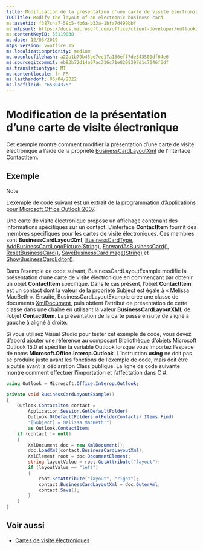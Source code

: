 ```yaml
---
title: Modification de la présentation d’une carte de visite électronique
TOCTitle: Modify the layout of an electronic business card
ms:assetid: f387c4a7-59c5-4b6a-b33a-1bfa7d499bbf
ms:mtpsurl: https://docs.microsoft.com/office/client-developer/outlook/pia/how-to-modify-the-layout-of-an-electronic-business-card?redirectedfrom=MSDN
ms:contentKeyID: 55119838
ms.date: 12/03/2019
mtps_version: v=office.15
ms.localizationpriority: medium
ms.openlocfilehash: a22a1b79b45be7ee17a156eff7de343500df64e6
ms.sourcegitcommit: eb83b72d14a07ac316c71e8208397d1c7046f6df
ms.translationtype: MT
ms.contentlocale: fr-FR
ms.lasthandoff: 06/04/2022
ms.locfileid: "65894375"
---
```

# <a name="modify-the-layout-of-an-electronic-business-card"></a>Modification de la présentation d’une carte de visite électronique

Cet exemple montre comment modifier la présentation d’une carte de visite électronique à l’aide de la propriété [BusinessCardLayoutXml](https://msdn.microsoft.com/library/bb624276\(v=office.15\)) de l’interface [ContactItem](/dotnet/api/microsoft.office.interop.outlook.contactitem).

## <a name="example"></a>Exemple

> [!NOTE] 
> L’exemple de code suivant est un extrait de la [programmation d’Applications pour Microsoft Office Outlook 2007](https://www.amazon.com/gp/product/0735622493?ie=UTF8&tag=msmsdn-20&linkCode=as2&camp=1789&creative=9325&creativeASIN=0735622493).

Une carte de visite électronique propose un affichage contenant des informations spécifiques sur un contact. L’interface **ContactItem** fournit des membres spécifiques pour les cartes de visite électroniques. Ces membres sont **BusinessCardLayoutXml**, [BusinessCardType](/dotnet/api/microsoft.office.interop.outlook._contactitem.businesscardtype), [AddBusinessCardLogoPicture(String)](/dotnet/api/microsoft.office.interop.outlook._contactitem.addbusinesscardlogopicture), [ForwardAsBusinessCard()](/dotnet/api/microsoft.office.interop.outlook._contactitem.forwardasbusinesscard), [ResetBusinessCard()](/dotnet/api/microsoft.office.interop.outlook._contactitem.resetbusinesscard), [SaveBusinessCardImage(String)](/dotnet/api/microsoft.office.interop.outlook._contactitem.savebusinesscardimage) et [ShowBusinessCardEditor()](/dotnet/api/microsoft.office.interop.outlook._contactitem.showbusinesscardeditor).

Dans l’exemple de code suivant, BusinessCardLayoutExample modifie la présentation d’une carte de visite électronique en commençant par obtenir un objet **ContactItem** spécifique. Dans le cas présent, l’objet **ContactItem** est un contact dont la valeur de la propriété [Subject](/dotnet/api/microsoft.office.interop.outlook._contactitem.subject) est égale à « Melissa MacBeth ». Ensuite, BusinessCardLayoutExample crée une classe de documents [XmlDocument](https://msdn.microsoft.com/library/6kza7w4k), puis obtient l’attribut de présentation de cette classe dans une chaîne en utilisant la valeur **BusinessCardLayoutXML** de l’objet **ContactItem**. La présentation de la carte passe ensuite de aligné à gauche à aligné à droite.

Si vous utilisez Visual Studio pour tester cet exemple de code, vous devez d’abord ajouter une référence au composant Bibliothèque d'objets Microsoft Outlook 15.0 et spécifier la variable Outlook lorsque vous importez l’espace de noms **Microsoft.Office.Interop.Outlook**. L’instruction **using** ne doit pas se produire juste avant les fonctions de l’exemple de code, mais doit être ajoutée avant la déclaration Class publique. La ligne de code suivante montre comment effectuer l’importation et l’affectation dans C \#.

```csharp
using Outlook = Microsoft.Office.Interop.Outlook;
```


```csharp
private void BusinessCardLayoutExample()
{
    Outlook.ContactItem contact =
        Application.Session.GetDefaultFolder(
        Outlook.OlDefaultFolders.olFolderContacts).Items.Find(
        "[Subject] = Melissa MacBeth'")
        as Outlook.ContactItem;
    if (contact != null)
    {
        XmlDocument doc = new XmlDocument();
        doc.LoadXml(contact.BusinessCardLayoutXml);
        XmlElement root = doc.DocumentElement;
        string layoutValue = root.GetAttribute("layout");
        if (layoutValue == "left")
        {
            root.SetAttribute("layout", "right");
            contact.BusinessCardLayoutXml = doc.OuterXml;
            contact.Save();
        }
    }
}
```

## <a name="see-also"></a>Voir aussi

- [Cartes de visite électroniques](electronic-business-cards.md)

